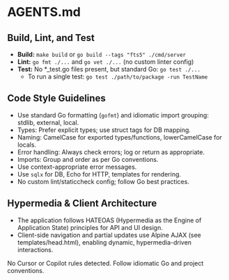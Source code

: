# AGENTS.md

## Build, Lint, and Test
- **Build:** `make build` or `go build --tags "fts5" ./cmd/server`
- **Lint:** `go fmt ./...` and `go vet ./...` (no custom linter config)
- **Test:** No *_test.go files present, but standard Go: `go test ./...`
  - To run a single test: `go test ./path/to/package -run TestName`

## Code Style Guidelines
- Use standard Go formatting (`gofmt`) and idiomatic import grouping: stdlib, external, local.
- Types: Prefer explicit types; use struct tags for DB mapping.
- Naming: CamelCase for exported types/functions, lowerCamelCase for locals.
- Error handling: Always check errors; log or return as appropriate.
- Imports: Group and order as per Go conventions.
- Use context-appropriate error messages.
- Use `sqlx` for DB, Echo for HTTP, templates for rendering.
- No custom lint/staticcheck config; follow Go best practices.


## Hypermedia & Client Architecture
- The application follows HATEOAS (Hypermedia as the Engine of Application State) principles for API and UI design.
- Client-side navigation and partial updates use Alpine AJAX (see templates/head.html), enabling dynamic, hypermedia-driven interactions.

No Cursor or Copilot rules detected. Follow idiomatic Go and project conventions.
